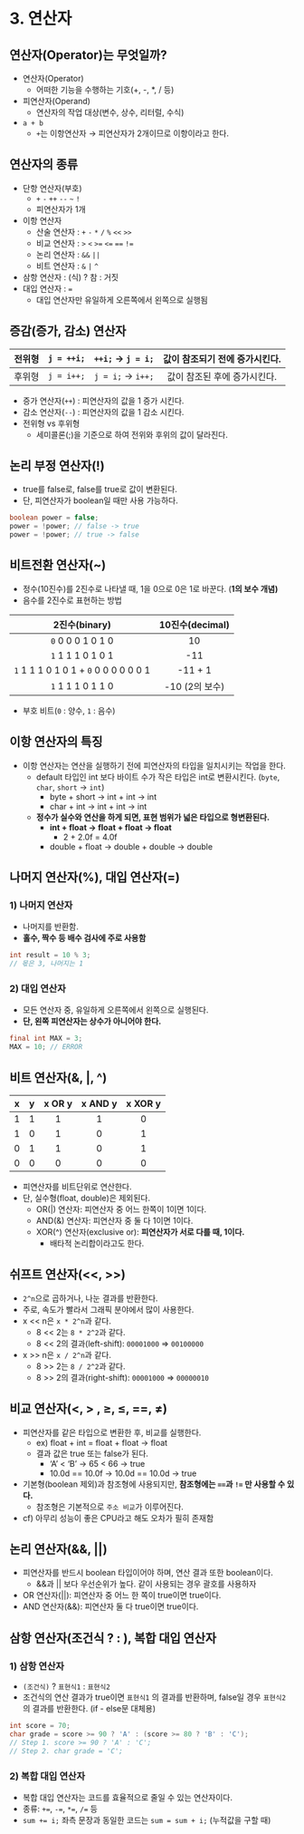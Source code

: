# 3. 연산자

## 연산자(Operator)는 무엇일까?

- 연산자(Operator)
    - 어떠한 기능을 수행하는 기호(+, -, *, / 등)
- 피연산자(Operand)
    - 연산자의 작업 대상(변수, 상수, 리터럴, 수식)
- `a + b`
    - `+`는 이항연산자 → 피연산자가 2개이므로 이항이라고 한다.

## 연산자의 종류

- 단항 연산자(부호)
    - `+` `-` `++` `--` `~` `!`
    - 피연산자가 1개
- 이항 연산자
    - 산술 연산자 : `+` `-` `*` `/` `%` `<<` `>>`
    - 비교 연산자 : `>` `<` `>=` `<=` `==` `!=`
    - 논리 연산자 : `&&` `||`
    - 비트 연산자 : `&` `|` `^`
- 삼항 연산자 : (식) ? 참 : 거짓
- 대입 연산자 : `=`
    - 대입 연산자만 유일하게 오른쪽에서 왼쪽으로 실행됨

## 증감(증가, 감소) 연산자
| 전위형 | `j = ++i;`  | `++i;` → `j = i;`  | 값이 참조되기 전에 증가시킨다.  |
|:---------:|:--------------:|:------------------:| :---: |
| 후위형 | `j = i++;`  | `j = i;` → `i++;`  |  값이 참조된 후에 증가시킨다.  |
- 증가 연산자(`++`) : 피연산자의 값을 1 증가 시킨다.
- 감소 연산자(`--`) : 피연산자의 값을 1 감소 시킨다.
- 전위형 vs 후위형
    - 세미콜론(;)을 기준으로 하여 전위와 후위의 값이 달라진다.


## 논리 부정 연산자(!)

- true를 false로, false를 true로 값이 변환된다.
- 단, 피연산자가 boolean일 때만 사용 가능하다.

```java
boolean power = false;
power = !power; // false -> true
power = !power; // true -> false
```

## 비트전환 연산자(~)

- 정수(10진수)를 2진수로 나타낼 때, 1을 0으로 0은 1로 바꾼다. (**1의 보수 개념)**
- 음수를 2진수로 표현하는 방법

|              2진수(binary)              | 10진수(decimal)  |
|:-------------------------------------:|:--------------:|
|           `0` 0 0 0 1 0 1 0           |       10       |
|           `1` 1 1 1 0 1 0 1           |      -11       |
| `1` 1 1 1 0 1 0 1 + `0` 0 0 0 0 0 0 1 |    -11 + 1     |
|            `1` 1 1 1 0 1 1 0            |  -10 (2의 보수)   |
- 부호 비트(`0` : 양수, `1` : 음수)


## 이항 연산자의 특징

- 이항 연산자는 연산을 실행하기 전에 피연산자의 타입을 일치시키는 작업을 한다.
    - default 타입인 int 보다 바이트 수가 작은 타입은 int로 변환시킨다. (`byte`, `char`, `short` → `int`)
        - byte + short → int + int → int
        - char + int → int + int → int
    - **정수가 실수와 연산을 하게 되면, 표현 범위가 넓은 타입으로 형변환된다.**
        - **int + float → float + float → float**
            - 2 + 2.0f = 4.0f
        - double + float → double + double → double

## 나머지 연산자(%), 대입 연산자(=)

### 1) 나머지 연산자

- 나머지를 반환함.
- **홀수, 짝수 등 배수 검사에 주로 사용함**

```java
int result = 10 % 3;
// 몫은 3, 나머지는 1
```

### 2) 대입 연산자

- 모든 연산자 중, 유일하게 오른쪽에서 왼쪽으로 실행된다.
- **단, 왼쪽 피연산자는 상수가 아니어야 한다.**

```java
final int MAX = 3;
MAX = 10; // ERROR
```

## 비트 연산자(&, |, ^)

|  x  |  y  | x OR y | x AND y | x XOR y |
|:---:|:---:|:------:|:-------:|:-------:|
|  1  |  1  |   1    |    1    |    0    |
|  1  |  0  |   1    |    0    |    1    |
|  0  |  1  |   1    |    0    |    1    |
|  0  |  0  |   0    |    0    |    0    |

- 피연산자를 비트단위로 연산한다.
- 단, 실수형(float, double)은 제외된다.
    - OR(|) 연산자: 피연산자 중 어느 한쪽이 1이면 1이다.
    - AND(&) 연산자: 피연산자 중 둘 다 1이면 1이다.
    - XOR(^) 연산자(exclusive or): **피연산자가 서로 다를 때, 1이다.**
        - 배타적 논리합이라고도 한다.

## 쉬프트 연산자(<<, >>)

- `2^n`으로 곱하거나, 나눈 결과를 반환한다.
- 주로, 속도가 빨라서 그래픽 분야에서 많이 사용한다.
- x << n은 `x * 2^n`과 같다.
    - 8 << 2는 `8 * 2^2`과 같다.
    - 8 << 2의 결과(left-shift): `00001000` ⇒ `00100000`
- x >> n은  `x / 2^n`과 같다.
    - 8 >> 2는 `8 / 2^2`과 같다.
    - 8 >> 2의 결과(right-shift): `00001000` ⇒ `00000010`


## 비교 연산자(<, > , ≥, ≤, ==, ≠)

- 피연산자를 같은 타입으로 변환한 후, 비교를 실행한다.
    - ex) float + int = float + float → float
    - 결과 값은 true 또는 false가 된다.
        - ‘A’ < ‘B’ → 65 < 66 → true
        - 10.0d == 10.0f → 10.0d == 10.0d → true
- 기본형(boolean 제외)과 참조형에 사용되지만, **참조형에는 `==`과 `!=` 만 사용할 수 있다.**
    - 참조형은 기본적으로 `주소 비교`가 이루어진다.
- cf) 아무리 성능이 좋은 CPU라고 해도 오차가 필히 존재함

## 논리 연산자(&&, ||)

- 피연산자를 반드시 boolean 타입이어야 하며, 연산 결과 또한 boolean이다.
    - &&과 || 보다 우선순위가 높다. 같이 사용되는 경우 괄호를 사용하자
- OR 연산자(||): 피연산자 중 어느 한 쪽이 true이면 true이다.
- AND 연산자(&&): 피연산자 둘 다 true이면 true이다.

## 삼항 연산자(조건식 ? : ), 복합 대입 연산자

### 1) 삼항 연산자

- `(조건식)` ? `표현식1` : `표현식2`
- 조건식의 연산 결과가 true이면 `표현식1` 의 결과를 반환하며, false일 경우 `표현식2` 의 결과를 반환한다. (if - else문 대체용)

```java
int score = 70;
char grade = score >= 90 ? 'A' : (score >= 80 ? 'B' : 'C');
// Step 1. score >= 90 ? 'A' : 'C';
// Step 2. char grade = 'C';
```

### 2) 복합 대입 연산자

- 복합 대입 연산자는 코드를 효율적으로 줄일 수 있는 연산자이다.
- 종류: `+=`, `-=`, `*=`, `/=` 등
- `sum += i;` 좌측 문장과 동일한 코드는 `sum = sum + i;` (누적값을 구할 때)